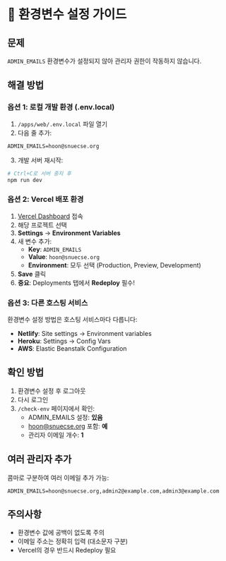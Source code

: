# 🚨 환경변수 설정 가이드

## 문제
`ADMIN_EMAILS` 환경변수가 설정되지 않아 관리자 권한이 작동하지 않습니다.

## 해결 방법

### 옵션 1: 로컬 개발 환경 (.env.local)

1. `/apps/web/.env.local` 파일 열기
2. 다음 줄 추가:
```
ADMIN_EMAILS=hoon@snuecse.org
```
3. 개발 서버 재시작:
```bash
# Ctrl+C로 서버 중지 후
npm run dev
```

### 옵션 2: Vercel 배포 환경

1. [Vercel Dashboard](https://vercel.com/dashboard) 접속
2. 해당 프로젝트 선택
3. **Settings** → **Environment Variables**
4. 새 변수 추가:
   - **Key**: `ADMIN_EMAILS`
   - **Value**: `hoon@snuecse.org`
   - **Environment**: 모두 선택 (Production, Preview, Development)
5. **Save** 클릭
6. **중요**: Deployments 탭에서 **Redeploy** 필수!

### 옵션 3: 다른 호스팅 서비스

환경변수 설정 방법은 호스팅 서비스마다 다릅니다:
- **Netlify**: Site settings → Environment variables
- **Heroku**: Settings → Config Vars
- **AWS**: Elastic Beanstalk Configuration

## 확인 방법

1. 환경변수 설정 후 로그아웃
2. 다시 로그인
3. `/check-env` 페이지에서 확인:
   - ADMIN_EMAILS 설정: **있음**
   - hoon@snuecse.org 포함: **예**
   - 관리자 이메일 개수: **1**

## 여러 관리자 추가

콤마로 구분하여 여러 이메일 추가 가능:
```
ADMIN_EMAILS=hoon@snuecse.org,admin2@example.com,admin3@example.com
```

## 주의사항

- 환경변수 값에 공백이 없도록 주의
- 이메일 주소는 정확히 입력 (대소문자 구분)
- Vercel의 경우 반드시 Redeploy 필요